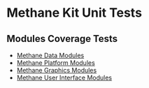 # Methane Kit Unit Tests

## Modules Coverage Tests

- [Methane Data Modules](Data)
- [Methane Platform Modules](Platform)
- [Methane Graphics Modules](Graphics)
- [Methane User Interface Modules](UserInterface)
